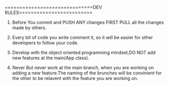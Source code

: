 ==============================DEV RULES=========================

1. Before You commit and PUSH ANY changes FIRST PULL all the
   changes made by others.
   
2. Every bit of code you write comment it, so it will be easier
   for other developers to follow your code.

3. Develop with the object oriented programming mindset,DO NOT
   add new features at the main(App class).

4. Never But never work at the main branch, when you are working
   on adding a new feature.The naming of the brunches will be
   convinient for the other to be relavent with the feature you
   are working on.